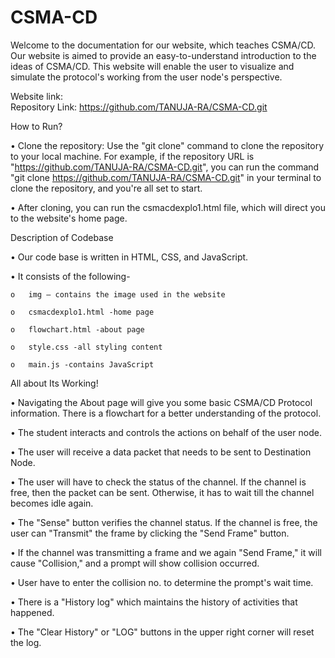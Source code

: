 # CSMA-CD

Welcome to the documentation for our website, which teaches CSMA/CD. Our website is aimed to provide an easy-to-understand introduction to the ideas of CSMA/CD. This website will enable the user to visualize and simulate the protocol's working from the user node's perspective.

Website link:  
Repository Link: https://github.com/TANUJA-RA/CSMA-CD.git

How to Run?

  •	Clone the repository: Use the "git clone" command to clone the repository to your local machine. 
For example, if the repository URL is "https://github.com/TANUJA-RA/CSMA-CD.git", you can run the command "git clone https://github.com/TANUJA-RA/CSMA-CD.git" in your terminal to clone the repository, and you're all set to start.

  •	After cloning, you can run the csmacdexplo1.html file, which will direct you to the website's home page.

Description of Codebase

  •	Our code base is written in HTML, CSS, and JavaScript.

  •	It consists of the following-

    o	img – contains the image used in the website

    o	csmacdexplo1.html -home page

    o	flowchart.html -about page

    o	style.css -all styling content

    o	main.js -contains JavaScript


All about Its Working!

  •	Navigating the About page will give you some basic CSMA/CD Protocol information. There is a flowchart for a better understanding of the protocol.

  •	The student interacts and controls the actions on behalf of the user node.

  •	The user will receive a data packet that needs to be sent to Destination Node. 

  •	The user will have to check the status of the channel. If the channel is free, then the packet can be sent. Otherwise, it has to wait till the channel becomes idle again.

  •	The "Sense" button verifies the channel status. If the channel is free, the user can "Transmit" the frame by clicking the "Send Frame" button.

  •	If the channel was transmitting a frame and we again "Send Frame," it will cause "Collision," and a prompt will show collision occurred.

  •	User have to enter the collision no. to determine the prompt's wait time. 

  •	There is a "History log" which maintains the history of activities that happened.

  •	The "Clear History" or "LOG" buttons in the upper right corner will reset the log.





